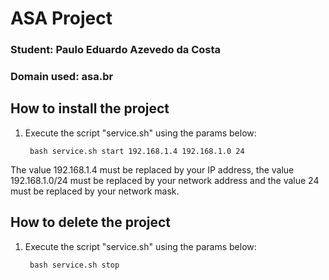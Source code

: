 # ASA Project
### Student: Paulo Eduardo Azevedo da Costa

### Domain used: asa.br

## How to install the project

1. Execute the script "service.sh" using the params below:

        bash service.sh start 192.168.1.4 192.168.1.0 24

The value 192.168.1.4 must be replaced by your IP address, the value 192.168.1.0/24 must be replaced by your network address and the value 24 must be replaced by your network mask.

## How to delete the project

1. Execute the script "service.sh" using the params below:

        bash service.sh stop